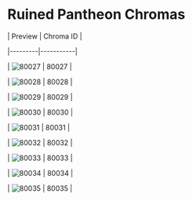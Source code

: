 # Ruined Pantheon Chromas


| Preview | Chroma ID |

|---------|-----------|

| ![80027](https://raw.communitydragon.org/latest/plugins/rcp-be-lol-game-data/global/default/v1/champion-chroma-images/80/80027.png) | 80027 |

| ![80028](https://raw.communitydragon.org/latest/plugins/rcp-be-lol-game-data/global/default/v1/champion-chroma-images/80/80028.png) | 80028 |

| ![80029](https://raw.communitydragon.org/latest/plugins/rcp-be-lol-game-data/global/default/v1/champion-chroma-images/80/80029.png) | 80029 |

| ![80030](https://raw.communitydragon.org/latest/plugins/rcp-be-lol-game-data/global/default/v1/champion-chroma-images/80/80030.png) | 80030 |

| ![80031](https://raw.communitydragon.org/latest/plugins/rcp-be-lol-game-data/global/default/v1/champion-chroma-images/80/80031.png) | 80031 |

| ![80032](https://raw.communitydragon.org/latest/plugins/rcp-be-lol-game-data/global/default/v1/champion-chroma-images/80/80032.png) | 80032 |

| ![80033](https://raw.communitydragon.org/latest/plugins/rcp-be-lol-game-data/global/default/v1/champion-chroma-images/80/80033.png) | 80033 |

| ![80034](https://raw.communitydragon.org/latest/plugins/rcp-be-lol-game-data/global/default/v1/champion-chroma-images/80/80034.png) | 80034 |

| ![80035](https://raw.communitydragon.org/latest/plugins/rcp-be-lol-game-data/global/default/v1/champion-chroma-images/80/80035.png) | 80035 |